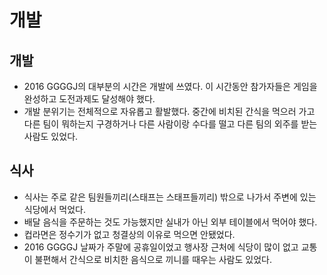 # 개발

## 개발

* 2016 GGGGJ의 대부분의 시간은 개발에 쓰였다. 이 시간동안 참가자들은 게임을 완성하고 도전과제도 달성해야 했다.
* 개발 분위기는 전체적으로 자유롭고 활발했다. 중간에 비치된 간식을 먹으러 가고 다른 팀이 뭐하는지 구경하거나 다른 사람이랑 수다를 떨고 다른 팀의 외주를 받는 사람도 있었다. 

## 식사

* 식사는 주로 같은 팀원들끼리(스태프는 스태프들끼리) 밖으로 나가서 주변에 있는 식당에서 먹었다.
* 배달 음식을 주문하는 것도 가능했지만 실내가 아닌 외부 테이블에서 먹어야 했다.
* 컵라면은 정수기가 없고 청결상의 이유로 먹으면 안됐었다.
* 2016 GGGGJ 날짜가 주말에 공휴일이었고 행사장 근처에 식당이 많이 없고 교통이 불편해서 간식으로 비치한 음식으로 끼니를 때우는 사람도 있었다.

